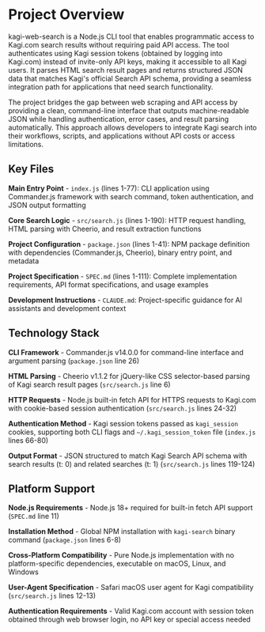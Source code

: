 <!-- Generated: 2025-08-02T23:59:27+02:00 -->

# Project Overview

kagi-web-search is a Node.js CLI tool that enables programmatic access to Kagi.com search results without requiring paid API access. The tool authenticates using Kagi session tokens (obtained by logging into Kagi.com) instead of invite-only API keys, making it accessible to all Kagi users. It parses HTML search result pages and returns structured JSON data that matches Kagi's official Search API schema, providing a seamless integration path for applications that need search functionality.

The project bridges the gap between web scraping and API access by providing a clean, command-line interface that outputs machine-readable JSON while handling authentication, error cases, and result parsing automatically. This approach allows developers to integrate Kagi search into their workflows, scripts, and applications without API costs or access limitations.

## Key Files

**Main Entry Point** - `index.js` (lines 1-77): CLI application using Commander.js framework with search command, token authentication, and JSON output formatting

**Core Search Logic** - `src/search.js` (lines 1-190): HTTP request handling, HTML parsing with Cheerio, and result extraction functions

**Project Configuration** - `package.json` (lines 1-41): NPM package definition with dependencies (Commander.js, Cheerio), binary entry point, and metadata

**Project Specification** - `SPEC.md` (lines 1-111): Complete implementation requirements, API format specifications, and usage examples

**Development Instructions** - `CLAUDE.md`: Project-specific guidance for AI assistants and development context

## Technology Stack

**CLI Framework** - Commander.js v14.0.0 for command-line interface and argument parsing (`package.json` line 26)

**HTML Parsing** - Cheerio v1.1.2 for jQuery-like CSS selector-based parsing of Kagi search result pages (`src/search.js` line 6)

**HTTP Requests** - Node.js built-in fetch API for HTTPS requests to Kagi.com with cookie-based session authentication (`src/search.js` lines 24-32)

**Authentication Method** - Kagi session tokens passed as `kagi_session` cookies, supporting both CLI flags and `~/.kagi_session_token` file (`index.js` lines 66-80)

**Output Format** - JSON structured to match Kagi Search API schema with search results (t: 0) and related searches (t: 1) (`src/search.js` lines 119-124)

## Platform Support

**Node.js Requirements** - Node.js 18+ required for built-in fetch API support (`SPEC.md` line 11)

**Installation Method** - Global NPM installation with `kagi-search` binary command (`package.json` lines 6-8)

**Cross-Platform Compatibility** - Pure Node.js implementation with no platform-specific dependencies, executable on macOS, Linux, and Windows

**User-Agent Specification** - Safari macOS user agent for Kagi compatibility (`src/search.js` lines 12-13)

**Authentication Requirements** - Valid Kagi.com account with session token obtained through web browser login, no API key or special access needed